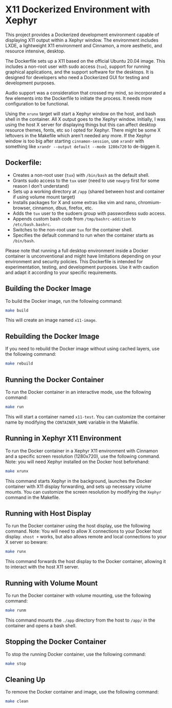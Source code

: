 # X11 Dockerized Environment with Xephyr

This project provides a Dockerized development environment capable of displaying X11 output within a Xephyr window. The environment includes LXDE, a lightweight X11 environment and Cinnamon, a more aesthetic, and resource intensive, desktop. 

The Dockerfile sets up a X11 based on the official Ubuntu 20.04 image. This includes a non-root user with sudo access (`tux`), support for running graphical applications, and the support software for the desktops. It is designed for developers who need a Dockerized GUI for testing and development purposes. 

Audio support was a consideration that crossed my mind, so incorporated a few elements into the Dockerfile to initiate the process. It needs more configuration to be functional.

Using the `xrunx` target will start a Xephyr window on the host, and bash shell in the container. All X output goes to the Xephyr window. Initially, I was using the host X server for displaying things but this can affect desktop resource themes, fonts, etc so I opted for Xephyr. There might be some X leftovers in the Makefile which aren't needed any more. If the Xephyr window is too big after starting `cinnamon-session`, use `xrandr` with something like `xrandr --output default --mode 1280x720` to de-biggen it.

## Dockerfile:

- Creates a non-root user (`tux`) with `/bin/bash` as the default shell.
- Grants sudo access to the `tux` user (need to use `newgrp` first for some reason I don't understand)
- Sets up a working directory at `/app` (shared between host and container if using volume mount target)
- Installs packages for X and some extras like vim and nano, chromium-browser, cinnamon, dbus, firefox, etc.
- Adds the `tux` user to the sudoers group with passwordless sudo access.
- Appends custom bash code from `/tmp/bashrc-addition` to `/etc/bash.bashrc`.
- Switches to the non-root user `tux` for the container shell.
- Specifies the default command to run when the container starts as `/bin/bash`.

Please note that running a full desktop environment inside a Docker container is unconventional and might have limitations depending on your environment and security policies. This Dockerfile is intended for experimentation, testing, and development purposes. Use it with caution and adapt it according to your specific requirements.
## Building the Docker Image

To build the Docker image, run the following command:

```bash
make build
```

This will create an image named `x11-image`.

## Rebuilding the Docker Image

If you need to rebuild the Docker image without using cached layers, use the following command:

```bash
make rebuild
```

## Running the Docker Container

To run the Docker container in an interactive mode, use the following command:

```bash
make run
```

This will start a container named `x11-test`. You can customize the container name by modifying the `CONTAINER_NAME` variable in the Makefile.

## Running in Xephyr X11 Environment

To run the Docker container in a Xephyr X11 environment with Cinnamon and a specific screen resolution (1280x720), use the following command. Note: you will need Xephyr installed on the Docker host beforehand:

```bash
make xrunx
```

This command starts Xephyr in the background, launches the Docker container with X11 display forwarding, and sets up necessary volume mounts. You can customize the screen resolution by modifying the `Xephyr` command in the Makefile.

## Running with Host Display

To run the Docker container using the host display, use the following command. Note: You will need to allow X connections to your Docker host display. `xhost +` works, but also allows remote and local connections to your X server so beware:

```bash
make runx
```

This command forwards the host display to the Docker container, allowing it to interact with the host X11 server.

## Running with Volume Mount

To run the Docker container with volume mounting, use the following command:

```bash
make runm
```

This command mounts the `./app` directory from the host to `/app/` in the container and opens a bash shell.

## Stopping the Docker Container

To stop the running Docker container, use the following command:

```bash
make stop
```

## Cleaning Up

To remove the Docker container and image, use the following command:

```bash
make clean
```
